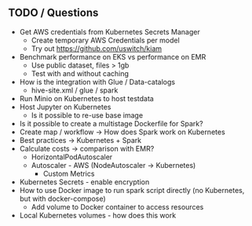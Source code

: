 ## TODO / Questions

- Get AWS credentials from Kubernetes Secrets Manager
    - Create temporary AWS Credentials per model
    - Try out https://github.com/uswitch/kiam
- Benchmark performance on EKS vs performance on EMR
    - Use public dataset, files > 1gb
    - Test with and without caching
- How is the integration with Glue / Data-catalogs
    - hive-site.xml / glue / spark
- Run Minio on Kubernetes to host testdata
- Host Jupyter on Kubernetes
    - Is it possible to re-use base image
- Is it possible to create a multistage Dockerfile for Spark?
- Create map / workflow -> How does Spark work on Kubernetes
- Best practices -> Kubernetes + Spark
- Calculate costs -> comparison with EMR?
    - HorizontalPodAutoscaler
    - Autoscaler - AWS (NodeAutoscaler -> Kubernetes)
        - Custom Metrics
- Kubernetes Secrets - enable encryption
- How to use Docker image to run spark script directly (no Kubernetes, but with docker-compose)
    - Add volume to Docker container to access resources
- Local Kubernetes volumes - how does this work
